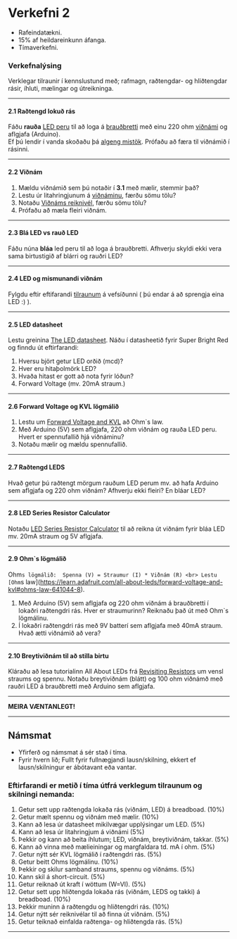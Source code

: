 # Verkefni 2

- Rafeindatækni.
- 15% af heildareinkunn áfanga.
- Tímaverkefni.

### Verkefnalýsing
Verklegar tilraunir í kennslustund með; rafmagn, raðtengdar- og hliðtengdar rásir, íhluti, mælingar og útreikninga. <br>

---

#### 2.1 Raðtengd lokuð rás
Fáðu **rauða** [LED peru](https://www.instructables.com/Diodes/) til að loga á [brauðbretti](https://learn.adafruit.com/collins-lab-breadboards-and-perfboards) með einu 220 ohm [viðnámi](https://www.instructables.com/lesson/Resistors/) og aflgjafa (Arduino). <br> 
Ef þú lendir í vanda skoðaðu þá [algeng mistök](https://github.com/VESM1VS/AFANGI/wiki/Rafeindat%C3%A6kni#brau%C3%B0bretti-og-led-pera-algeng-mist%C3%B6k). Prófaðu að færa til viðnámið í rásinni.

---

#### 2.2 Viðnám
1. Mældu viðnámið sem þú notaðir í **3.1** með mælir, stemmir það? 
1. Lestu úr litahringjunum á [viðnáminu](https://www.instructables.com/Resistors/), færðu sömu tölu?
1. Notaðu [Viðnáms reiknivél](hhttps://resistorcolorcodecalc.com/), færðu sömu tölu?
1. Prófaðu að mæla fleiri viðnám.

---

#### 2.3 Blá LED vs rauð LED
Fáðu núna **bláa** led peru til að loga á brauðbretti. Afhverju skyldi ekki vera sama birtustigið af blárri og rauðri LED? 

---

#### 2.4 LED og mismunandi viðnám 
Fylgdu eftir eftifarandi [tilraunum](https://learn.adafruit.com/all-about-leds/what-are-leds-used-for) á vefsíðunni ( þú endar á að sprengja eina LED :) ).

---

#### 2.5 LED datasheet
Lestu greinina [The LED datasheet](https://learn.adafruit.com/all-about-leds/the-led-datasheet). Náðu í datasheetið fyrir Super Bright Red og finndu út eftirfarandi:

1. Hversu björt getur LED orðið (mcd)?
1. Hver eru hitaþolmörk LED?
1. Hvaða hitast er gott að nota fyrir lóðun?
1. Forward Voltage (mv. 20mA straum.)

---

#### 2.6 Forward Voltage og KVL lögmálið
1. Lestu um [Forward Voltage and KVL](https://learn.adafruit.com/all-about-leds/forward-voltage-and-kvl) að Ohm`s law.
1. Með Arduino (5V) sem aflgjafa, 220 ohm viðnám og rauða LED peru. Hvert er spennufallið hjá viðnáminu?
1. Notaðu mælir og mældu spennufallið. 

---

#### 2.7 Raðtengd LEDS 
Hvað getur þú raðtengt mörgum rauðum LED perum mv. að hafa Arduino sem aflgjafa og 220 ohm viðnám? Afhverju ekki fleiri? En bláar LED?

---

#### 2.8 LED Series Resistor Calculator
Notaðu [LED Series Resistor Calculator](https://www.digikey.com/en/resources/conversion-calculators/conversion-calculator-led-series-resistor) til að reikna út viðnám fyrir bláa LED mv. 20mA straum og 5V aflgjafa.
<!--
Formúlan til að finna út lágmarks viðnám fyrir t.d. LED er `Viðnám = (spenna frá orkugjafa - spennufall yfir LED) / LED current rating`
-->

---

#### 2.9 Ohm`s lögmálið
Ohm`s lögmálið:  Spenna (V) = Straumur (I) * Viðnám (R) <br>
Lestu [Ohm`s law](https://learn.adafruit.com/all-about-leds/forward-voltage-and-kvl#ohms-law-641044-8).

1. Með Arduino (5V) sem aflgjafa og 220 ohm viðnám á brauðbretti í lokaðri raðtengdri rás. Hver er straumurinn? Reiknaðu það út með Ohm`s lögmálinu. <!-- mældu strauminn með mælir. -->
1. Í lokaðri raðtengdri rás með 9V batterí sem aflgjafa með 40mA straum. Hvað ætti viðnámið að vera?

---

#### 2.10 Breytiviðnám til að stilla birtu
Kláraðu að lesa tutorialinn All About LEDs frá [Revisiting Resistors](https://learn.adafruit.com/all-about-leds/revisiting-resistors) um vensl straums og spennu.
Notaðu breytiviðnám (blátt) og 100 ohm viðnámð með rauðri LED á brauðbretti með Arduino sem aflgjafa.

---

**MEIRA VÆNTANLEGT!**

---

## Námsmat
- Yfirferð og námsmat á sér stað í tíma. 
- Fyrir hvern lið; Fullt fyrir fullnægjandi lausn/skilning, ekkert ef lausn/skilningur er ábótavant eða vantar. <br>

### Eftirfarandi er metið í tíma útfrá verklegum tilraunum og skilningi nemanda:

1. Getur sett upp raðtengda lokaða rás (viðnám, LED) á breadboad. (10%)
1. Getur mælt spennu og viðnám með mælir. (10%)
1. Kann að lesa úr datasheet mikilvægar upplýsingar um LED. (5%)
1. Kann að lesa úr litahringjum á viðnámi (5%)
1. Þekkir og kann að beita íhlutum; LED, viðnám, breytiviðnám, takkar. (5%)
1. Kann að vinna með mælieiningar og margfaldara td. mA í ohm. (5%)
1. Getur nýtt sér KVL lögmálið í raðtengdri rás. (5%)
1. Getur beitt Ohms lögmálinu. (10%)
1. Þekkir og skilur samband straums, spennu og viðnáms. (5%)
1. Kann skil á short-circuit. (5%)
1. Getur reiknað út kraft í wöttum (W=VI). (5%)
1. Getur sett upp hliðtengda lokaða rás (viðnám, LEDS og takki) á breadboad. (10%)
1. Þekkir muninn á raðtengdu og hliðtengdri rás. (10%)
1. Getur nýtt sér reiknivélar til að finna út viðnám. (5%)
1. Getur teiknað einfalda raðtenga- og hliðtengda rás. (5%)

---



